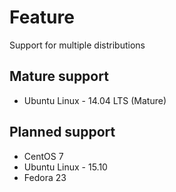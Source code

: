 # Feature

Support for multiple distributions

## Mature support
* Ubuntu Linux - 14.04 LTS (Mature)

## Planned support
* CentOS 7
* Ubuntu Linux - 15.10
* Fedora 23

